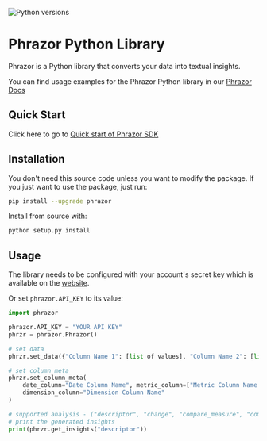 ![Python versions](https://img.shields.io/badge/python>=-3.6-blue.svg)

# Phrazor Python Library

Phrazor is a Python library that converts your data into textual insights.

You can find usage examples for the Phrazor Python library in our [Phrazor Docs](https://docs.phrazor.ai/)

## Quick Start

Click here to go to [Quick start of Phrazor SDK](https://docs.phrazor.ai/docs/quick-start)

## Installation

You don't need this source code unless you want to modify the package. If you just
want to use the package, just run:

```sh
pip install --upgrade phrazor
```

Install from source with:

```sh
python setup.py install
```

## Usage

The library needs to be configured with your account's secret key which is available on
the [website](https://platform.phrazor.ai).

Or set `phrazor.API_KEY` to its value:

```python
import phrazor

phrazor.API_KEY = "YOUR API KEY"
phrzr = phrazor.Phrazor()

# set data
phrzr.set_data({"Column Name 1": [list of values], "Column Name 2": [list of values]})

# set column meta
phrzr.set_column_meta(
    date_column="Date Column Name", metric_column=["Metric Column Name 2"],
    dimension_column="Dimension Column Name"
)

# supported analysis - ("descriptor", "change", "compare_measure", "compare_dimension", "target_vs_achievement", "budget" or "trend")
# print the generated insights
print(phrzr.get_insights("descriptor"))
```
